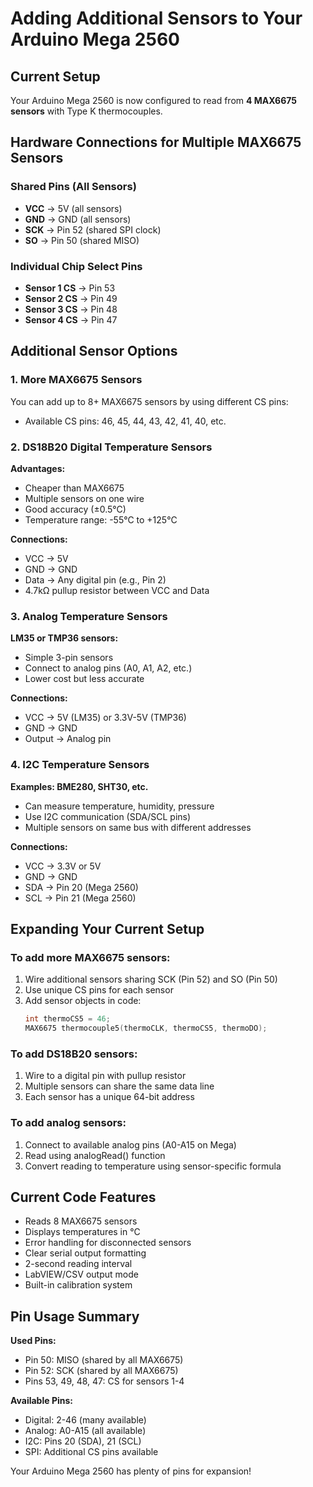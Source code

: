 # Adding Additional Sensors to Your Arduino Mega 2560

## Current Setup
Your Arduino Mega 2560 is now configured to read from **4 MAX6675 sensors** with Type K thermocouples.

## Hardware Connections for Multiple MAX6675 Sensors

### Shared Pins (All Sensors)
- **VCC** → 5V (all sensors)
- **GND** → GND (all sensors)  
- **SCK** → Pin 52 (shared SPI clock)
- **SO** → Pin 50 (shared MISO)

### Individual Chip Select Pins
- **Sensor 1 CS** → Pin 53
- **Sensor 2 CS** → Pin 49
- **Sensor 3 CS** → Pin 48
- **Sensor 4 CS** → Pin 47

## Additional Sensor Options

### 1. More MAX6675 Sensors
You can add up to 8+ MAX6675 sensors by using different CS pins:
- Available CS pins: 46, 45, 44, 43, 42, 41, 40, etc.

### 2. DS18B20 Digital Temperature Sensors
**Advantages:**
- Cheaper than MAX6675
- Multiple sensors on one wire
- Good accuracy (±0.5°C)
- Temperature range: -55°C to +125°C

**Connections:**
- VCC → 5V
- GND → GND
- Data → Any digital pin (e.g., Pin 2)
- 4.7kΩ pullup resistor between VCC and Data

### 3. Analog Temperature Sensors
**LM35 or TMP36 sensors:**
- Simple 3-pin sensors
- Connect to analog pins (A0, A1, A2, etc.)
- Lower cost but less accurate

**Connections:**
- VCC → 5V (LM35) or 3.3V-5V (TMP36)
- GND → GND
- Output → Analog pin

### 4. I2C Temperature Sensors
**Examples: BME280, SHT30, etc.**
- Can measure temperature, humidity, pressure
- Use I2C communication (SDA/SCL pins)
- Multiple sensors on same bus with different addresses

**Connections:**
- VCC → 3.3V or 5V
- GND → GND
- SDA → Pin 20 (Mega 2560)
- SCL → Pin 21 (Mega 2560)

## Expanding Your Current Setup

### To add more MAX6675 sensors:
1. Wire additional sensors sharing SCK (Pin 52) and SO (Pin 50)
2. Use unique CS pins for each sensor
3. Add sensor objects in code:
   ```cpp
   int thermoCS5 = 46;
   MAX6675 thermocouple5(thermoCLK, thermoCS5, thermoDO);
   ```

### To add DS18B20 sensors:
1. Wire to a digital pin with pullup resistor
2. Multiple sensors can share the same data line
3. Each sensor has a unique 64-bit address

### To add analog sensors:
1. Connect to available analog pins (A0-A15 on Mega)
2. Read using analogRead() function
3. Convert reading to temperature using sensor-specific formula

## Current Code Features
- Reads 8 MAX6675 sensors
- Displays temperatures in °C
- Error handling for disconnected sensors
- Clear serial output formatting
- 2-second reading interval
- LabVIEW/CSV output mode
- Built-in calibration system

## Pin Usage Summary
**Used Pins:**
- Pin 50: MISO (shared by all MAX6675)
- Pin 52: SCK (shared by all MAX6675)
- Pins 53, 49, 48, 47: CS for sensors 1-4

**Available Pins:**
- Digital: 2-46 (many available)
- Analog: A0-A15 (all available)
- I2C: Pins 20 (SDA), 21 (SCL)
- SPI: Additional CS pins available

Your Arduino Mega 2560 has plenty of pins for expansion!

